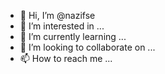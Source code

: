 - 👋 Hi, I’m @nazifse
- 👀 I’m interested in ...
- 🌱 I’m currently learning ...
- 💞️ I’m looking to collaborate on ...
- 📫 How to reach me ...

<!---
nazifse/nazifse is a ✨ special ✨ repository because its `README.md` (this file) appears on your GitHub profile.
You can click the Preview link to take a look at your changes.
--->
